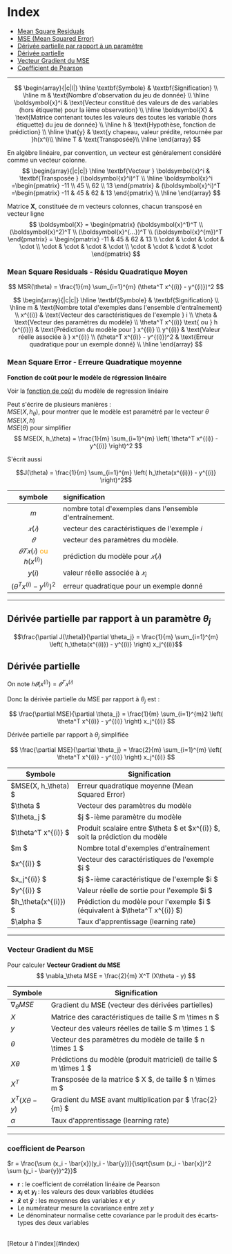 # Index

- [Mean Square Residuals](#mean-square-residuals)
- [MSE (Mean Squared Error)](#mse)
- [Dérivée partielle par rapport à un paramètre](#derivée-partielle-par-rapport-à-un-paramètre-theta_j)
- [Dérivée partielle](#derivée-partielle)
- [Vecteur Gradient du MSE](#vecteur-gradient-du-mse)
- [Coefficient de Pearson](#coefficient-de-pearson)

---
$$
\begin{array}{|c|l|}
\hline
\textbf{Symbole} & \textbf{Signification} \\
\hline
m  & \text{Nombre d'observation du jeu de donnée} \\
\hline
\boldsymbol{x}^i & \text{Vecteur  constitué des valeurs de des variables (hors étiquette) pour la ième observation} \\
\hline
\boldsymbol{X}  & \text{Matrice contenant toutes les valeurs des toutes les variable (hors étiquette) du jeu de donnée} \\
\hline
h & \text{Hypothèse, fonction de prédiction} \\
\hline
\hat{y} & \text{y chapeau, valeur prédite, retournée par }h(x^i)\\
\hline
T & \text{Transposée}\\
\hline
\end{array}
$$

En algèbre linéaire, par convention, un vecteur est généralement considéré comme un vecteur colonne.
$$
\begin{array}{|c|c|}
\hline
\textbf{Vecteur } \boldsymbol{x}^i & \textbf{Transposée } (\boldsymbol{x}^i)^T \\
\hline
\boldsymbol{x}^i =\begin{pmatrix} -11 \\ 45 \\ 62 \\ 13 \end{pmatrix} & 
(\boldsymbol{x}^i)^T =\begin{pmatrix} -11 & 45 & 62 & 13 \end{pmatrix} \\
\hline
\end{array}
$$

Matrice $\boldsymbol{X}$, constituée de m vecteurs colonnes, chacun transposé en vecteur ligne
$$
\boldsymbol{X} = 
\begin{pmatrix} (\boldsymbol{x}^1)^T \\ (\boldsymbol{x}^2)^T \\ (\boldsymbol{x}^{...})^T \\ (\boldsymbol{x}^{m})^T \end{pmatrix} =  
\begin{pmatrix} -11 & 45 & 62 & 13 \\ \cdot & \cdot & \cdot & \cdot \\ \cdot & \cdot & \cdot & \cdot \\ \cdot & \cdot & \cdot & \cdot  \end{pmatrix}
$$










### Mean Square Residuals - Résidu Quadratique Moyen
$$
MSR(\theta) = \frac{1}{m} \sum_{i=1}^{m} (\theta^T x^{(i)} - y^{(i)})^2
$$

$$
\begin{array}{|c|c|}
\hline
\textbf{Symbole} & \textbf{Signification} \\
\hline
m & \text{Nombre total d'exemples dans l'ensemble d'entraînement} \\
x^{(i)} & \text{Vecteur des caractéristiques de l'exemple } i \\
\theta & \text{Vecteur des paramètres du modèle} \\
\theta^T x^{(i)} \text{ ou } h (x^{(i)}) & \text{Prédiction du modèle pour } x^{(i)} \\
y^{(i)} & \text{Valeur réelle associée à } x^{(i)} \\
(\theta^T x^{(i)} - y^{(i)})^2 & \text{Erreur quadratique pour un exemple donné} \\
\hline
\end{array}
$$

### Mean Square Error - Erreure Quadratique moyenne
**Fonction de coût  pour le modèle de régression linéaire**

Voir la [fonction de coût](#regression-lineaire.md) du modèle de regression linéaire

Peut s'écrire de plusieurs manières :<br>
$MSE(X, h_\theta)$, pour montrer que le modèle est paramétré par le vecteur $\theta$<br>$MSE(X, h)$<br>
$MSE(\theta)$ pour simplifier
$$
MSE(X, h_\theta) = \frac{1}{m} \sum_{i=1}^{m} \left( \theta^T x^{(i)} - y^{(i)} \right)^2
$$

S'écrit aussi

$$J(\theta) = \frac{1}{m} \sum_{i=1}^{m} \left( h_\theta(x^{(i)}) - y^{(i)} \right)^2$$


|symbole|signification|
|:--:|:--------|
|$m$ | nombre total d'exemples dans l'ensemble d'entraînement.|
|$𝑥(𝑖)$  | vecteur des caractéristiques de l'exemple 𝑖|
|$𝜃$ | vecteur des paramètres du modèle.|
|$𝜃𝑇𝑥(𝑖)$ <font color = "orange">ou</font> $h (x^{(i)})$ | prédiction du modèle pour $𝑥(𝑖)$|
|$y(i)$|valeur réelle associée à $𝑥_i$|
|$(\theta^T x^{(i)} - y^{(i)})^2$|erreur quadratique pour un exemple donné|

---
## Dérivée partielle par rapport à un paramètre $\theta_j$

$$\frac{\partial J(\theta)}{\partial \theta_j} = \frac{1}{m} \sum_{i=1}^{m} \left( h_\theta(x^{(i)}) - y^{(i)} \right) x_j^{(i)}$$


## Dérivée partielle
On note $ℎ𝜃(x^{(  i)})=𝜃^𝑇𝑥^{(𝑖)}$<br><br>
Donc la dérivée partielle du MSE par rapport à $\theta_j$  est :


$$
\frac{\partial MSE}{\partial \theta_j} = \frac{1}{m} \sum_{i=1}^{m}2 \left( \theta^T x^{(i)} - y^{(i)} \right) x_j^{(i)}
$$

Dérivée partielle par rapport à $\theta_j$ simplifiée

$$
\frac{\partial MSE}{\partial \theta_j} = \frac{2}{m} \sum_{i=1}^{m} \left( \theta^T x^{(i)} - y^{(i)} \right) x_j^{(i)}
$$




| Symbole               | Signification |
|-----------------------|--------------|
| $MSE(X, h_\theta) $  | Erreur quadratique moyenne (Mean Squared Error) |
| $\theta $        | Vecteur des paramètres du modèle |
| $\theta_j $      | $j $-ième paramètre du modèle |
| $\theta^T x^{(i)} $ | Produit scalaire entre $\theta $ et $x^{(i)} $, soit la prédiction du modèle |
| $m $            | Nombre total d'exemples d'entraînement |
| $x^{(i)} $      | Vecteur des caractéristiques de l'exemple $i $ |
| $x_j^{(i)} $    | $j $-ième caractéristique de l'exemple $i $ |
| $y^{(i)} $      | Valeur réelle de sortie pour l'exemple $i $ |
| $h_\theta(x^{(i)}) $ | Prédiction du modèle pour l'exemple $i $ (équivalent à $\theta^T x^{(i)} $) |
| $\alpha $      | Taux d'apprentissage (learning rate) |


---
### Vecteur Gradient du MSE

Pour calculer
**Vecteur Gradient du MSE**
$$
\nabla_\theta MSE = \frac{2}{m} X^T (X\theta - y)
$$




| Symbole                    | Signification |
|----------------------------|--------------|
| $\nabla_\theta MSE$      | Gradient du MSE (vecteur des dérivées partielles) |
| $X$                      | Matrice des caractéristiques de taille $ m \times n $ |
| $y$                      | Vecteur des valeurs réelles de taille $ m \times 1 $ |
| $\theta$                 | Vecteur des paramètres du modèle de taille $ n \times 1 $ |
| $X\theta$                | Prédictions du modèle (produit matriciel) de taille $ m \times 1 $ |
| $X^T$                    | Transposée de la matrice $ X $, de taille $ n \times m $ |
| $X^T (X\theta - y)$      | Gradient du MSE avant multiplication par $ \frac{2}{m} $ |
| $\alpha$                 | Taux d'apprentissage (learning rate) |

---

### coefficient de Pearson
​$r = \frac{\sum (x_i - \bar{x})(y_i - \bar{y})}{\sqrt{\sum (x_i - \bar{x})^2 \sum (y_i - \bar{y})^2}}$


- **r** : le coefficient de corrélation linéaire de Pearson  
- **$x_i$** et **$y_i$** : les valeurs des deux variables étudiées  
- **$\bar{x}$** et **$\bar{y}$** : les moyennes des variables $x$ et $y$ 
- Le numérateur mesure la covariance entre $x$et $y$ 
- Le dénominateur normalise cette covariance par le produit des écarts-types des deux variables  
<br>
[Retour à l'index](#index)

